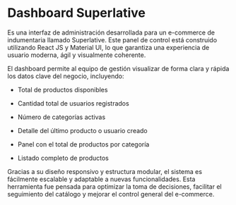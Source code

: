 # Dashboard Superlative

Es una interfaz de administración desarrollada para un e-commerce de indumentaria llamado Superlative. Este panel de control está construido utilizando React JS y Material UI, lo que garantiza una experiencia de usuario moderna, ágil y visualmente coherente.

El dashboard permite al equipo de gestión visualizar de forma clara y rápida los datos clave del negocio, incluyendo:

- Total de productos disponibles

- Cantidad total de usuarios registrados

- Número de categorías activas

- Detalle del último producto o usuario creado

- Panel con el total de productos por categoría

- Listado completo de productos

Gracias a su diseño responsivo y estructura modular, el sistema es fácilmente escalable y adaptable a nuevas funcionalidades. Esta herramienta fue pensada para optimizar la toma de decisiones, facilitar el seguimiento del catálogo y mejorar el control general del e-commerce.
